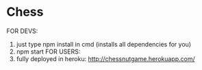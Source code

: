 # Chess
FOR DEVS:
1. just type npm install in cmd (installs all dependencies for you)
2. npm start
FOR USERS:
1. fully deployed in heroku: http://chessnutgame.herokuapp.com/
